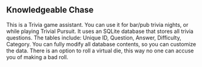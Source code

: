 ## Knowledgeable Chase

This is a Trivia game assistant. You can use it for bar/pub trivia nights, or while playing Trivial Pursuit.
It uses an SQLite database that stores all trivia questions. The tables include: Unique ID, Question, Answer, Difficulty, Category.
You can fully modify all database contents, so you can customize the data.
There is an option to roll a virtual die, this way no one can accuse you of making a bad roll.
